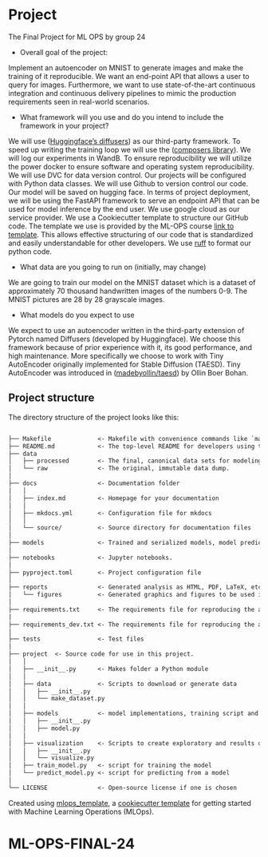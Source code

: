 # Project

The Final Project for ML OPS by group 24

- Overall goal of the project:
    
Implement an autoencoder on MNIST to generate images and make the training of it reproducible. We want an end-point API that allows a user to query for images. Furthermore, we want to use state-of-the-art continuous integration and continuous delivery pipelines to mimic the production requirements seen in real-world scenarios. 
 
 -   What framework will you use and do you intend to include the framework in your project?
    
We will use ([Huggingface’s diffusers](https://github.com/huggingface/diffusers)) as our third-party framework. To speed up writing the training loop we will use the ([composers library](https://github.com/mosaicml/composer)). We will log our experiments in WandB.
To ensure reproducibility we will utilize the power docker to ensure software and operating system reproducibility. We will use DVC for data version control. Our projects will be configured with Python data classes. We will use Github to version control our code. Our model will be saved on hugging face. 
In terms of project deployment, we will be using the FastAPI framework to serve an endpoint API that can be used for model inference by the end user. We use google cloud as our service provider.
We use a Cookiecutter template to structure our GitHub code. The template we use is provided by the ML-OPS course [link to template](https://github.com/SkafteNicki/mlops_template). This allows effective structuring of our code that is standardized and easily understandable for other developers. We use [ruff](https://github.com/astral-sh/ruff) to format our python code.

- What data are you going to run on (initially, may change)

We are going to train our model on the MNIST dataset which is a dataset of approximately 70 thousand handwritten images of the numbers 0-9. The MNIST pictures are 28 by 28 grayscale images.

- What models do you expect to use

We expect to use an autoencoder written in the third-party extension of Pytorch named Diffusers (developed by Huggingface). 
We choose this framework because of prior experience with it, its good performance, and high maintenance.
More specifically we choose to work with Tiny AutoEncoder originally implemented for Stable Diffusion (TAESD). Tiny AutoEncoder was introduced in ([madebyollin/taesd](https://github.com/madebyollin/taesd)) by Ollin Boer Bohan.

## Project structure

The directory structure of the project looks like this:

```txt

├── Makefile             <- Makefile with convenience commands like `make data` or `make train`
├── README.md            <- The top-level README for developers using this project.
├── data
│   ├── processed        <- The final, canonical data sets for modeling.
│   └── raw              <- The original, immutable data dump.
│
├── docs                 <- Documentation folder
│   │
│   ├── index.md         <- Homepage for your documentation
│   │
│   ├── mkdocs.yml       <- Configuration file for mkdocs
│   │
│   └── source/          <- Source directory for documentation files
│
├── models               <- Trained and serialized models, model predictions, or model summaries
│
├── notebooks            <- Jupyter notebooks.
│
├── pyproject.toml       <- Project configuration file
│
├── reports              <- Generated analysis as HTML, PDF, LaTeX, etc.
│   └── figures          <- Generated graphics and figures to be used in reporting
│
├── requirements.txt     <- The requirements file for reproducing the analysis environment
|
├── requirements_dev.txt <- The requirements file for reproducing the analysis environment
│
├── tests                <- Test files
│
├── project  <- Source code for use in this project.
│   │
│   ├── __init__.py      <- Makes folder a Python module
│   │
│   ├── data             <- Scripts to download or generate data
│   │   ├── __init__.py
│   │   └── make_dataset.py
│   │
│   ├── models           <- model implementations, training script and prediction script
│   │   ├── __init__.py
│   │   ├── model.py
│   │
│   ├── visualization    <- Scripts to create exploratory and results oriented visualizations
│   │   ├── __init__.py
│   │   └── visualize.py
│   ├── train_model.py   <- script for training the model
│   └── predict_model.py <- script for predicting from a model
│
└── LICENSE              <- Open-source license if one is chosen
```

Created using [mlops_template](https://github.com/SkafteNicki/mlops_template),
a [cookiecutter template](https://github.com/cookiecutter/cookiecutter) for getting
started with Machine Learning Operations (MLOps).
# ML-OPS-FINAL-24
